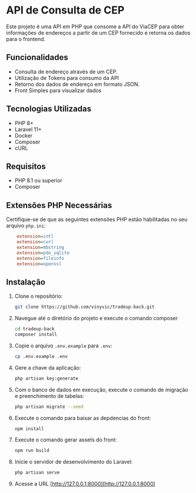 # API de Consulta de CEP

Este projeto é uma API em PHP que consome a API do ViaCEP para obter informações de endereços a partir de um CEP fornecido e retorna os dados para o frontend.

## Funcionalidades

- Consulta de endereço através de um CEP.
- Utilização de Tokens para consumo da API
- Retorno dos dados de endereço em formato JSON.
- Front Simples para visualizar dados

## Tecnologias Utilizadas

- PHP 8+
- Laravel 11+
- Docker
- Composer
- cURL

## Requisitos

- PHP 8.1 ou superior
- Composer

## Extensões PHP Necessárias

Certifique-se de que as seguintes extensões PHP estão habilitadas no seu arquivo `php.ini`:

```ini
    extension=intl
    extension=curl
    extension=mbstring
    extension=pdo_sqlite
    extension=fileinfo
    extension=openssl
```

## Instalação

1. Clone o repositório:

   ```bash
   git clone https://github.com/vinyvic/tradeup-back.git

2. Navegue até o diretório do projeto e execute o comando composer
   
   ```bash
   cd tradeup-back
   composer install

3. Copie o arquivo `.env.example` para `.env`:

    ```bash
    cp .env.example .env

4. Gere a chave da aplicação:

     ```bash
     php artisan key:generate

5. Com o banco de dados em execução, execute o comando de migração e preenchimento de tabelas:

   ```bash
   php artisan migrate --seed

6. Execute o comando para baixar as depdencias do front:
    ```bash
    npm install
    
7. Execute o comando gerar assets do front:
    ```bash
    npm run build

8. Inicie o servidor de desenvolvimento do Laravel:

    ```bash
    php artisan serve

9. Acesse a URL [http://127.0.0.1:8000](http://127.0.0.1:8000)
